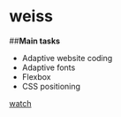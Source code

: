 # weiss
##**Main tasks**
* Adaptive website coding
* Adaptive fonts
* Flexbox
* CSS positioning 

[watch](https://julakiselkova.github.io/weiss/)

